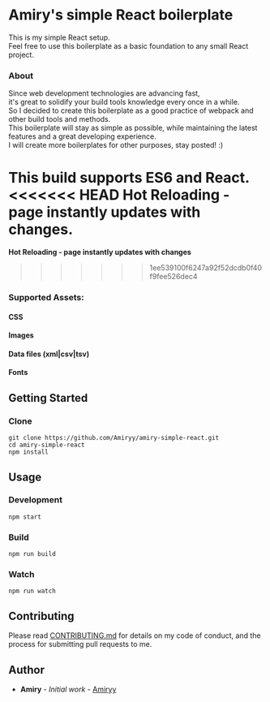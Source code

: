 # Amiry's simple React boilerplate
  This is my simple React setup.  
  Feel free to use this boilerplate as a basic foundation to any small React project.
  
  ### About
  Since web development technologies are advancing fast,  
  it's great to solidify your build tools knowledge every once in a while.  
  So I decided to create this boilerplate as a good practice of webpack and other build tools and methods.  
  This boilerplate will stay as simple as possible, while maintaining the latest features and a great developing experience.  
  I will create more boilerplates for other purposes, stay posted! :)  
  
  **This build supports ES6 and React.**  
<<<<<<< HEAD
  **Hot Reloading - page instantly updates with changes.**  
=======
  **Hot Reloading - page instantly updates with changes**
>>>>>>> 1ee539100f6247a92f52dcdb0f40f9fee526dec4
  ### Supported Assets:
  #### CSS
  #### Images
  #### Data files (xml|csv|tsv)
  #### Fonts

## Getting Started
### Clone
  ```
  git clone https://github.com/Amiryy/amiry-simple-react.git
  cd amiry-simple-react
  npm install  
  ```

## Usage
### Development
`npm start`

### Build
`npm run build`

### Watch
`npm run watch`

## Contributing

Please read [CONTRIBUTING.md](https://gist.github.com/Amiryy/5fd07e4c54f846ea578f906df4b7871e) for details on my code of conduct, and the process for submitting pull requests to me.


## Author

* **Amiry** - *Initial work* - [Amiryy](https://github.com/amiryy)
